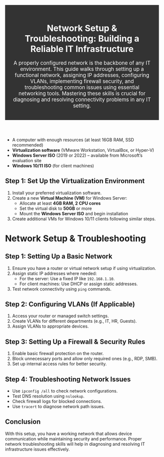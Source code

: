 <header style="background-color: #333; color: white; padding: 20px; text-align: center;">
    <h1>Network Setup & Troubleshooting: Building a Reliable IT Infrastructure</h1>
    <p style="font-size: 1.2em;">A properly configured network is the backbone of any IT environment. This guide walks through setting up a functional network, assigning IP addresses, configuring VLANs, implementing firewall security, and troubleshooting common issues using essential networking tools. Mastering these skills is crucial for diagnosing and resolving connectivity problems in any IT setting. </p>
</header>

<ul>
    <li>A computer with enough resources (at least 16GB RAM, SSD recommended)</li>
    <li><strong>Virtualization software</strong> (VMware Workstation, VirtualBox, or Hyper-V)</li>
    <li><strong>Windows Server ISO</strong> (2019 or 2022) – available from Microsoft’s evaluation site</li>
    <li><strong>Windows 10/11 ISO</strong> (for client machines)</li>
</ul>

<h2>Step 1: Set Up the Virtualization Environment</h2>
<ol>
    <li>Install your preferred virtualization software.</li>
    <li>Create a new <strong>Virtual Machine (VM)</strong> for Windows Server:
        <ul>
            <li>Allocate at least <strong>4GB RAM, 2 CPU cores</strong></li>
            <li>Set the virtual disk to <strong>50GB</strong> or more</li>
            <li>Mount the <strong>Windows Server ISO</strong> and begin installation</li>
        </ul>
    </li>
    <li>Create additional VMs for Windows 10/11 clients following similar steps.</li>
</ol>

<h1>Network Setup & Troubleshooting</h1>
<h2>Step 1: Setting Up a Basic Network</h2>
<ol>
    <li>Ensure you have a router or virtual network setup if using virtualization.</li>
    <li>Assign static IP addresses where needed:
        <ul>
            <li>For the server: Use a fixed IP like <code>192.168.1.10</code>.</li>
            <li>For client machines: Use DHCP or assign static addresses.</li>
        </ul>
    </li>
    <li>Test network connectivity using <code>ping</code> commands.</li>
</ol>

<h2>Step 2: Configuring VLANs (If Applicable)</h2>
<ol>
    <li>Access your router or managed switch settings.</li>
    <li>Create VLANs for different departments (e.g., IT, HR, Guests).</li>
    <li>Assign VLANs to appropriate devices.</li>
</ol>

<h2>Step 3: Setting Up a Firewall & Security Rules</h2>
<ol>
    <li>Enable basic firewall protection on the router.</li>
    <li>Block unnecessary ports and allow only required ones (e.g., RDP, SMB).</li>
    <li>Set up internal access rules for better security.</li>
</ol>

<h2>Step 4: Troubleshooting Network Issues</h2>
<ul>
    <li>Use <code>ipconfig /all</code> to check network configurations.</li>
    <li>Test DNS resolution using <code>nslookup</code>.</li>
    <li>Check firewall logs for blocked connections.</li>
    <li>Use <code>tracert</code> to diagnose network path issues.</li>
</ul>

<h2>Conclusion</h2>
<p>With this setup, you have a working network that allows device communication while maintaining security and performance. Proper network troubleshooting skills will help in diagnosing and resolving IT infrastructure issues effectively.</p>
